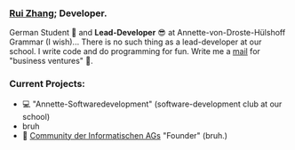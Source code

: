 ### [Rui Zhang](https://website-totallyinformatik.vercel.app/); Developer.

German Student :school_satchel: and **Lead-Developer** :sunglasses: at Annette-von-Droste-Hülshoff Grammar (I wish)... There is no such thing as a lead-developer at our school. I write code and do programming for fun. Write me a [mail](mailto:totallyturing@gmail.com) for "business ventures" :e-mail:. 

### Current Projects:

- :computer: "Annette-Softwaredevelopment" (software-development club at our school)
-   bruh
- :file_folder: [Community der Informatischen AGs](https://www.community-inf-ag.de/) "Founder" (bruh.)

